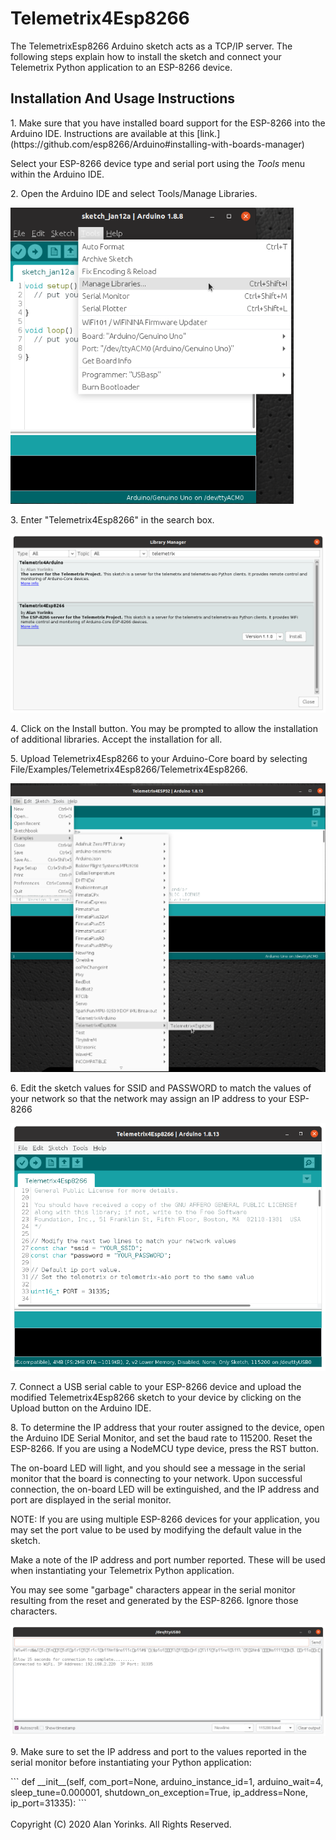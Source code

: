 # Telemetrix4Esp8266
The TelemetrixEsp8266 Arduino sketch acts as a TCP/IP server. The following steps explain
how to install the sketch and connect your Telemetrix Python application to an ESP-8266 device.

## Installation And Usage Instructions
<p>1. Make sure that you have installed board support for the ESP-8266 into the
Arduino IDE. Instructions
are available at this [link.](https://github.com/esp8266/Arduino#installing-with-boards-manager)

Select your ESP-8266 device type and serial port using the _Tools_ menu within the Arduino IDE.
</p>

<p>2. Open the Arduino IDE and select Tools/Manage Libraries.</p>

![](./images/manage_libraries.png)


<p>3. Enter "Telemetrix4Esp8266" in the search box.</p>

![](./images/telemetrix4esp8266.png)

<p>4. Click on the Install button. You may be prompted to allow the installation
of additional libraries. Accept the installation for all.</p>

<p>5. Upload Telemetrix4Esp8266 to your Arduino-Core board by selecting 
File/Examples/Telemetrix4Esp8266/Telemetrix4Esp8266.
</p>

![](./images/install_t4e.png)

<p>6. Edit the sketch values for SSID and PASSWORD to match the values
of your network so that the network may assign an IP address to your ESP-8266</p>

![](./images/esp8266_network.png)


<p>7. Connect a USB serial cable to your ESP-8266 device and upload the modified Telemetrix4Esp8266 sketch to your device by clicking on the
Upload button on the Arduino IDE.
</p>

<p>8. To determine the IP address that your router assigned to the device,
open the Arduino IDE Serial Monitor, and set the baud rate to 115200. 
Reset the ESP-8266. If you are using a NodeMCU type device, press the RST button.

The on-board LED will light, and you should see a message in the serial monitor that the board is
connecting to your network. Upon successful connection, the on-board LED will be extinguished,
and the IP address and port are displayed in the serial monitor.</p>

<p>NOTE: If you are using multiple ESP-8266 devices for your application, you may set the port value
to be used by modifying the default value in the sketch. 

Make a note of the IP address and port number reported. These will be used when instantiating your Telemetrix Python
application.


You may see some "garbage" characters appear in the serial
monitor resulting from the reset and generated by the ESP-8266. Ignore those characters.

![](./images/esp_8266_connect.png)

</p>

<p>9. Make sure to set the IP address and port to the values reported in
the serial monitor before instantiating your Python application:</p>
```
 def __init__(self, com_port=None, arduino_instance_id=1,
                 arduino_wait=4, sleep_tune=0.000001,
                 shutdown_on_exception=True,
                 ip_address=None, ip_port=31335):
```


<br>
<br>
Copyright (C) 2020 Alan Yorinks. All Rights Reserved.
